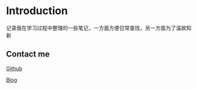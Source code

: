 # Introduction

记录我在学习过程中整理的一些笔记，一方面方便日常查找，另一方面为了温故知新

## Contact me

[Github](https://github.com/javahuang)

[Blog](https://xiaohuanghuang.cn)
